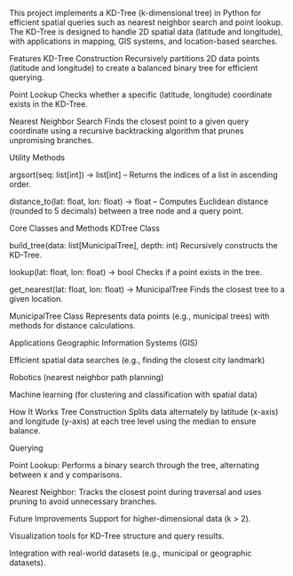 This project implements a KD-Tree (k-dimensional tree) in Python for efficient spatial queries such as nearest neighbor search and point lookup. The KD-Tree is designed to handle 2D spatial data (latitude and longitude), with applications in mapping, GIS systems, and location-based searches.

Features
KD-Tree Construction
Recursively partitions 2D data points (latitude and longitude) to create a balanced binary tree for efficient querying.

Point Lookup
Checks whether a specific (latitude, longitude) coordinate exists in the KD-Tree.

Nearest Neighbor Search
Finds the closest point to a given query coordinate using a recursive backtracking algorithm that prunes unpromising branches.

Utility Methods

argsort(seq: list[int]) -> list[int] – Returns the indices of a list in ascending order.

distance_to(lat: float, lon: float) -> float – Computes Euclidean distance (rounded to 5 decimals) between a tree node and a query point.

Core Classes and Methods
KDTree Class

build_tree(data: list[MunicipalTree], depth: int)
Recursively constructs the KD-Tree.

lookup(lat: float, lon: float) -> bool
Checks if a point exists in the tree.

get_nearest(lat: float, lon: float) -> MunicipalTree
Finds the closest tree to a given location.

MunicipalTree Class
Represents data points (e.g., municipal trees) with methods for distance calculations.

Applications
Geographic Information Systems (GIS)

Efficient spatial data searches (e.g., finding the closest city landmark)

Robotics (nearest neighbor path planning)

Machine learning (for clustering and classification with spatial data)

How It Works
Tree Construction
Splits data alternately by latitude (x-axis) and longitude (y-axis) at each tree level using the median to ensure balance.

Querying

Point Lookup: Performs a binary search through the tree, alternating between x and y comparisons.

Nearest Neighbor: Tracks the closest point during traversal and uses pruning to avoid unnecessary branches.

Future Improvements
Support for higher-dimensional data (k > 2).

Visualization tools for KD-Tree structure and query results.

Integration with real-world datasets (e.g., municipal or geographic datasets).


